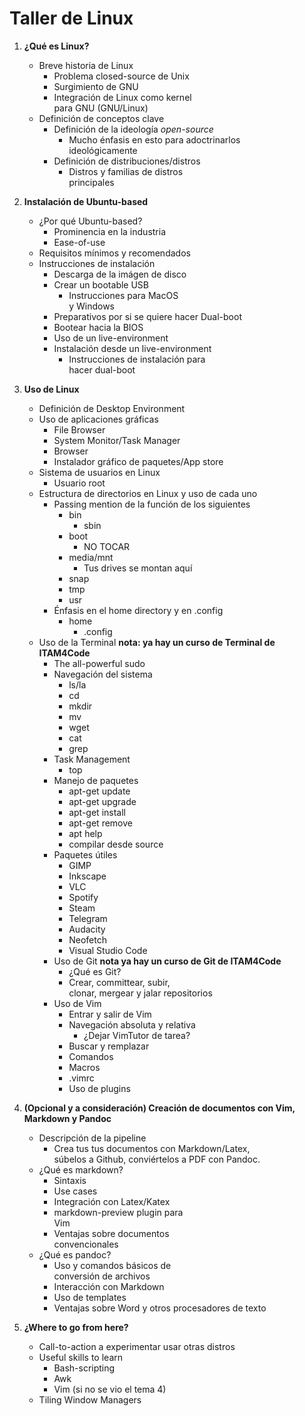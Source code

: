 # Taller de Linux

1. **¿Qué es Linux?**
	- Breve historia de Linux
		- Problema closed-source de Unix
		- Surgimiento de GNU
		- Integración de Linux como kernel  
		para GNU (GNU/Linux)
	- Definición de conceptos clave
		- Definición de la ideología *open-source*
			- Mucho énfasis en esto para adoctrinarlos  
			ideológicamente
		- Definición de distribuciones/distros
			- Distros y familias de distros  
			principales

2. **Instalación de Ubuntu-based**
	- ¿Por qué Ubuntu-based?
		- Prominencia en la industria
		- Ease-of-use
	- Requisitos mínimos y recomendados
	- Instrucciones de instalación
		- Descarga de la imágen de disco
		- Crear un bootable USB
			- Instrucciones para MacOS  
			y Windows
		- Preparativos por si se quiere hacer Dual-boot
		- Bootear hacia la BIOS
		- Uso de un live-environment
		- Instalación desde un live-environment
			- Instrucciones de instalación para  
			hacer dual-boot
3. **Uso de Linux**
	- Definición de Desktop Environment
	- Uso de aplicaciones gráficas
		- File Browser
		- System Monitor/Task Manager
		- Browser
		- Instalador gráfico de paquetes/App store
	- Sistema de usuarios en Linux
		- Usuario root
	- Estructura de directorios en Linux y uso de cada uno
		- Passing mention de la función de los siguientes
			- bin
				- sbin
			- boot
				- NO TOCAR
			- media/mnt
				- Tus drives se montan aquí
			- snap
			- tmp
			- usr
		- Énfasis en el home directory y en .config
			- home
				- .config
	- Uso de la Terminal **nota: ya hay un curso de Terminal de ITAM4Code**
		- The all-powerful sudo
		- Navegación del sistema
			- ls/la
			- cd
			- mkdir
			- mv
			- wget
			- cat
			- grep
		- Task Management
			- top
		- Manejo de paquetes
			- apt-get update
			- apt-get upgrade
			- apt-get install
			- apt-get remove
			- apt help
			- compilar desde source
		- Paquetes útiles
			- GIMP
			- Inkscape
			- VLC
			- Spotify
			- Steam
			- Telegram
			- Audacity
			- Neofetch
			- Visual Studio Code
		- Uso de Git **nota ya hay un curso de Git de ITAM4Code**
			- ¿Qué es Git?
			- Crear, committear, subir,  
			clonar, mergear y jalar repositorios
		- Uso de Vim
			- Entrar y salir de Vim
			- Navegación absoluta y relativa
				- ¿Dejar VimTutor de tarea?
			- Buscar y remplazar
			- Comandos
			- Macros
			- .vimrc
			- Uso de plugins 

4. **(Opcional y a consideración) Creación de documentos con Vim, Markdown y Pandoc** 
	- Descripción de la pipeline
		- Crea tus tus documentos con Markdown/Latex,  
		súbelos a Github, conviértelos a PDF con Pandoc.
	- ¿Qué es markdown?
		- Sintaxis
		- Use cases
		- Integración con Latex/Katex
		- markdown-preview plugin para  
		Vim
		- Ventajas sobre documentos  
		convencionales
	- ¿Qué es pandoc?
		- Uso y comandos básicos de  
		conversión de archivos
		- Interacción con Markdown
		- Uso de templates
		- Ventajas sobre Word y otros
		procesadores de texto

5. **¿Where to go from here?**
	- Call-to-action a experimentar usar otras distros
	- Useful skills to learn
		- Bash-scripting
		- Awk
		- Vim (si no se vio el tema 4)
	- Tiling Window Managers
